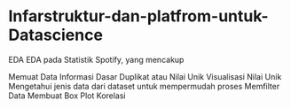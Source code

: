 # Infarstruktur-dan-platfrom-untuk-Datascience
EDA
EDA pada Statistik Spotify, yang mencakup

Memuat Data
Informasi Dasar
Duplikat atau Nilai Unik
Visualisasi Nilai Unik
Mengetahui jenis data dari dataset untuk mempermudah proses
Memfilter Data
Membuat Box Plot
Korelasi
